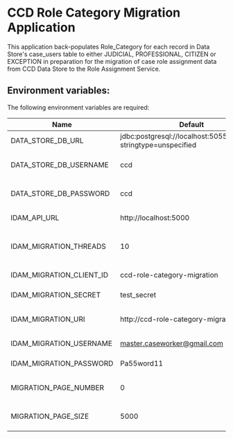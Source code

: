 # CCD Role Category Migration Application

This application back-populates Role_Category for each record in Data Store's case_users table to either JUDICIAL, PROFESSIONAL, CITIZEN or EXCEPTION in preparation for the migration of case role assignment data from CCD Data Store to the Role Assignment Service.

## Environment variables:
The following environment variables are required:

| Name | Default | Description |
|------|---------|-------------|
| DATA_STORE_DB_URL | jdbc:postgresql://localhost:5055/ccd_data?stringtype=unspecified | Host for database |
| DATA_STORE_DB_USERNAME | ccd | Username for database |
| DATA_STORE_DB_PASSWORD | ccd | Password for database |
| IDAM_API_URL | http://localhost:5000 | Host for IdAM |
| IDAM_MIGRATION_THREADS | 10 | Number of concurrent calls to IdAM |
| IDAM_MIGRATION_CLIENT_ID | ccd-role-category-migration | IdAM client ID |
| IDAM_MIGRATION_SECRET | test_secret | IdAM client secret |
| IDAM_MIGRATION_URI | http://ccd-role-category-migration | IdAM client re-direct uri |
| IDAM_MIGRATION_USERNAME | master.caseworker@gmail.com | IdAM user's username |
| IDAM_MIGRATION_PASSWORD | Pa55word11 | IdAM user's password |
| MIGRATION_PAGE_NUMBER | 0 | Page number of request |
| MIGRATION_PAGE_SIZE | 5000 | Number of records per page |




